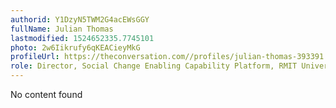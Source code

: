 ```yaml
---
authorid: Y1DzyN5TWM2G4acEWsGGY
fullName: Julian Thomas
lastmodified: 1524652335.7745101
photo: 2w6Iikrufy6qKEACieyMkG
profileUrl: https://theconversation.com//profiles/julian-thomas-393391
role: Director, Social Change Enabling Capability Platform, RMIT University
---
```

No content found